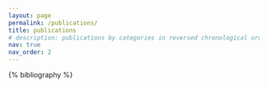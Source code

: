 ```yaml
---
layout: page
permalink: /publications/
title: publications
# description: publications by categories in reversed chronological order. generated by jekyll-scholar.
nav: true
nav_order: 2
---
```


<!-- _pages/publications.md -->

<!-- Bibsearch Feature -->

<!-- {% include bib_search.liquid %} -->

<div class="publications">

{% bibliography %}


</div>

<!-- <div style="display: flex; justify-content: center; align-items: center; width: 100%;">
    <div style="transform: scale(0.2); transform-origin: top left; width: 400px; height: 300px; overflow: hidden; margin: 0 auto;">
        <script type="text/javascript" id="clstr_globe" src="//clustrmaps.com/globe.js?d=d4WrrHWsSWJ5wUW9IamjX1dIFtUZG6EWka6ffgv4dVw"></script>
    </div>
</div> -->

<div style="width:250px; height:60px; position:relative; margin: 0 auto;">
  <script type="text/javascript" id="clstr_globe" src="//clustrmaps.com/globe.js?d=d4WrrHWsSWJ5wUW9IamjX1dIFtUZG6EWka6ffgv4dVw"></script>
</div>